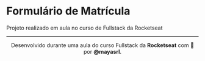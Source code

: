 # Formulário de Matrícula
Projeto realizado em aula no curso de Fullstack da Rocketseat


---

<p align="center">
  Desenvolvido durante uma aula do curso Fullstack da <strong>Rocketseat</strong> com 💛 por <strong>@mayasrl</strong>.
</p>
